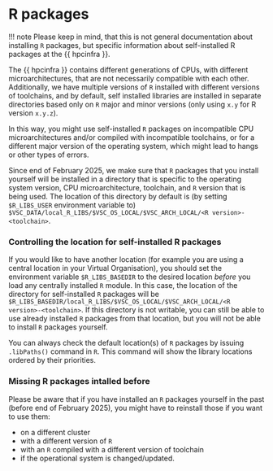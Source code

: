# R packages

!!! note
    Please keep in mind, that this is not general documentation
    about installing `R` packages, but specific information about 
    self-installed R packages at the {{ hpcinfra }}.

The {{ hpcinfra }} contains different generations of CPUs, with different microarchitectures, that are
not necessarily compatible with each other. Additionally, we have 
multiple versions of `R` installed with different versions of toolchains, and by default,
self installed libraries are installed in separate directories based only
on `R` major and minor versions (only using `x.y` for R version `x.y.z`).

In this way, you might use self-installed `R` packages on incompatible CPU microarchitectures and/or
compiled with incompatible toolchains, or for a different major version of the operating system,
which might lead to hangs or other types of errors.

Since end of February 2025, we make sure that `R` packages that you install yourself will be installed
in a directory that is specific to the operating system version, CPU microarchitecture, toolchain,
and `R` version that is being used. The location of this directory by default is
(by setting `$R_LIBS_USER` environment variable to)
`$VSC_DATA/local_R_LIBS/$VSC_OS_LOCAL/$VSC_ARCH_LOCAL/<R version>-<toolchain>`.

### Controlling the location for self-installed R packages

If you would like to have another location (for example you are using a central location
in your Virtual Organisation), you should set the environment variable `$R_LIBS_BASEDIR` to the desired location
*before* you load any centrally installed `R` module. In this case, the location of the
directory for self-installed `R` packages will be
`$R_LIBS_BASEDIR/local_R_LIBS/$VSC_OS_LOCAL/$VSC_ARCH_LOCAL/<R version>-<toolchain>`.
If this directory is not writable, you can still be able to use already installed 
`R` packages from that location, but you will not be able to install `R` packages 
yourself.

You can always check the default location(s) of `R` packages by issuing `.libPaths()` command
in `R`. This command will show the library locations ordered by their priorities. 

### Missing R packages intalled before

Please be aware that if you have installed an `R` packages yourself in the past (before end of February 2025),
you might have to reinstall those if you want to use them:
- on a different cluster
- with a different version of `R`
- with an `R` compiled with a different version of toolchain
- if the operational system is changed/updated. 

